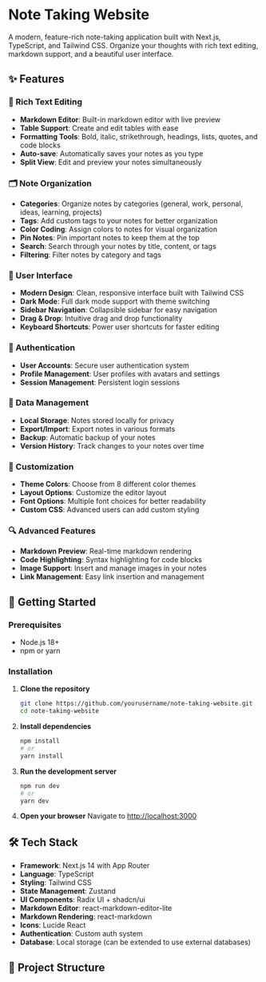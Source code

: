 # Note Taking Website

A modern, feature-rich note-taking application built with Next.js, TypeScript, and Tailwind CSS. Organize your thoughts with rich text editing, markdown support, and a beautiful user interface.

## ✨ Features

### 📝 Rich Text Editing
- **Markdown Editor**: Built-in markdown editor with live preview
- **Table Support**: Create and edit tables with ease
- **Formatting Tools**: Bold, italic, strikethrough, headings, lists, quotes, and code blocks
- **Auto-save**: Automatically saves your notes as you type
- **Split View**: Edit and preview your notes simultaneously

### 🗂️ Note Organization
- **Categories**: Organize notes by categories (general, work, personal, ideas, learning, projects)
- **Tags**: Add custom tags to your notes for better organization
- **Color Coding**: Assign colors to notes for visual organization
- **Pin Notes**: Pin important notes to keep them at the top
- **Search**: Search through your notes by title, content, or tags
- **Filtering**: Filter notes by category and tags

### 📱 User Interface
- **Modern Design**: Clean, responsive interface built with Tailwind CSS
- **Dark Mode**: Full dark mode support with theme switching
- **Sidebar Navigation**: Collapsible sidebar for easy navigation
- **Drag & Drop**: Intuitive drag and drop functionality
- **Keyboard Shortcuts**: Power user shortcuts for faster editing

### 🔐 Authentication
- **User Accounts**: Secure user authentication system
- **Profile Management**: User profiles with avatars and settings
- **Session Management**: Persistent login sessions

### 💾 Data Management
- **Local Storage**: Notes stored locally for privacy
- **Export/Import**: Export notes in various formats
- **Backup**: Automatic backup of your notes
- **Version History**: Track changes to your notes over time

### 🎨 Customization
- **Theme Colors**: Choose from 8 different color themes
- **Layout Options**: Customize the editor layout
- **Font Options**: Multiple font choices for better readability
- **Custom CSS**: Advanced users can add custom styling

### 🔍 Advanced Features
- **Markdown Preview**: Real-time markdown rendering
- **Code Highlighting**: Syntax highlighting for code blocks
- **Image Support**: Insert and manage images in your notes
- **Link Management**: Easy link insertion and management

## 🚀 Getting Started

### Prerequisites
- Node.js 18+ 
- npm or yarn

### Installation

1. **Clone the repository**
   ```bash
   git clone https://github.com/yourusername/note-taking-website.git
   cd note-taking-website
   ```

2. **Install dependencies**
   ```bash
   npm install
   # or
   yarn install
   ```

3. **Run the development server**
   ```bash
   npm run dev
   # or
   yarn dev
   ```

4. **Open your browser**
   Navigate to [http://localhost:3000](http://localhost:3000)

## 🛠️ Tech Stack

- **Framework**: Next.js 14 with App Router
- **Language**: TypeScript
- **Styling**: Tailwind CSS
- **State Management**: Zustand
- **UI Components**: Radix UI + shadcn/ui
- **Markdown Editor**: react-markdown-editor-lite
- **Markdown Rendering**: react-markdown
- **Icons**: Lucide React
- **Authentication**: Custom auth system
- **Database**: Local storage (can be extended to use external databases)

## 📁 Project Structure
